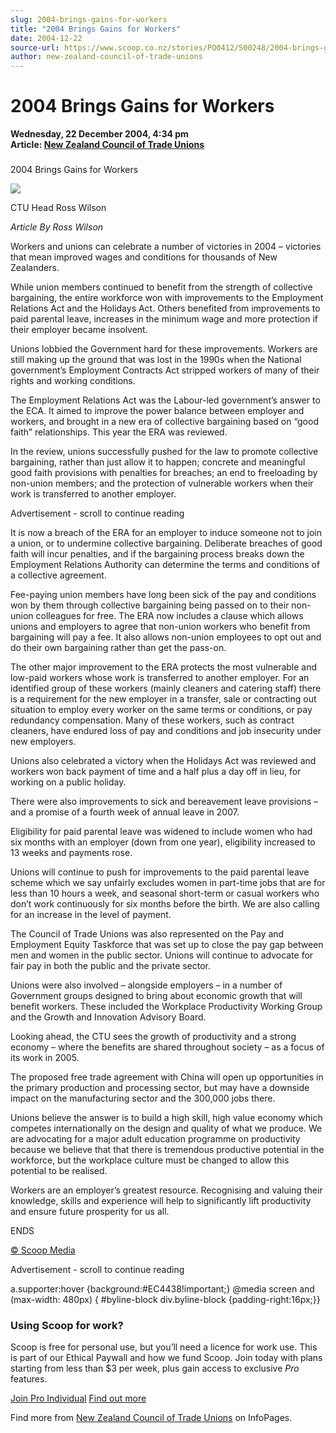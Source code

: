```yaml
---
slug: 2004-brings-gains-for-workers
title: "2004 Brings Gains for Workers"
date: 2004-12-22
source-url: https://www.scoop.co.nz/stories/PO0412/S00248/2004-brings-gains-for-workers.htm
author: new-zealand-council-of-trade-unions
---
```

2004 Brings Gains for Workers
=============================

**Wednesday, 22 December 2004, 4:34 pm**  
**Article: [New Zealand Council of Trade Unions](https://info.scoop.co.nz/New_Zealand_Council_of_Trade_Unions)**

### 

2004 Brings Gains for Workers

![](http://img.scoop.co.nz/stories/images/0412/a45b1068e1728f4f5a4d.jpeg)

  

CTU Head Ross Wilson

_Article By Ross Wilson_

Workers and unions can celebrate a number of victories in 2004 – victories that mean improved wages and conditions for thousands of New Zealanders.

While union members continued to benefit from the strength of collective bargaining, the entire workforce won with improvements to the Employment Relations Act and the Holidays Act. Others benefited from improvements to paid parental leave, increases in the minimum wage and more protection if their employer became insolvent.

Unions lobbied the Government hard for these improvements. Workers are still making up the ground that was lost in the 1990s when the National government’s Employment Contracts Act stripped workers of many of their rights and working conditions.

The Employment Relations Act was the Labour-led government’s answer to the ECA. It aimed to improve the power balance between employer and workers, and brought in a new era of collective bargaining based on “good faith” relationships. This year the ERA was reviewed.

In the review, unions successfully pushed for the law to promote collective bargaining, rather than just allow it to happen; concrete and meaningful good faith provisions with penalties for breaches; an end to freeloading by non-union members; and the protection of vulnerable workers when their work is transferred to another employer.

Advertisement - scroll to continue reading





It is now a breach of the ERA for an employer to induce someone not to join a union, or to undermine collective bargaining. Deliberate breaches of good faith will incur penalties, and if the bargaining process breaks down the Employment Relations Authority can determine the terms and conditions of a collective agreement.

Fee-paying union members have long been sick of the pay and conditions won by them through collective bargaining being passed on to their non-union colleagues for free. The ERA now includes a clause which allows unions and employers to agree that non-union workers who benefit from bargaining will pay a fee. It also allows non-union employees to opt out and do their own bargaining rather than get the pass-on.

The other major improvement to the ERA protects the most vulnerable and low-paid workers whose work is transferred to another employer. For an identified group of these workers (mainly cleaners and catering staff) there is a requirement for the new employer in a transfer, sale or contracting out situation to employ every worker on the same terms or conditions, or pay redundancy compensation. Many of these workers, such as contract cleaners, have endured loss of pay and conditions and job insecurity under new employers.

Unions also celebrated a victory when the Holidays Act was reviewed and workers won back payment of time and a half plus a day off in lieu, for working on a public holiday.

There were also improvements to sick and bereavement leave provisions – and a promise of a fourth week of annual leave in 2007.

Eligibility for paid parental leave was widened to include women who had six months with an employer (down from one year), eligibility increased to 13 weeks and payments rose.

Unions will continue to push for improvements to the paid parental leave scheme which we say unfairly excludes women in part-time jobs that are for less than 10 hours a week, and seasonal short-term or casual workers who don’t work continuously for six months before the birth. We are also calling for an increase in the level of payment.

The Council of Trade Unions was also represented on the Pay and Employment Equity Taskforce that was set up to close the pay gap between men and women in the public sector. Unions will continue to advocate for fair pay in both the public and the private sector.

Unions were also involved – alongside employers – in a number of Government groups designed to bring about economic growth that will benefit workers. These included the Workplace Productivity Working Group and the Growth and Innovation Advisory Board.

Looking ahead, the CTU sees the growth of productivity and a strong economy – where the benefits are shared throughout society – as a focus of its work in 2005.

The proposed free trade agreement with China will open up opportunities in the primary production and processing sector, but may have a downside impact on the manufacturing sector and the 300,000 jobs there.

Unions believe the answer is to build a high skill, high value economy which competes internationally on the design and quality of what we produce. We are advocating for a major adult education programme on productivity because we believe that that there is tremendous productive potential in the workforce, but the workplace culture must be changed to allow this potential to be realised.

Workers are an employer’s greatest resource. Recognising and valuing their knowledge, skills and experience will help to significantly lift productivity and ensure future prosperity for us all.

ENDS

[© Scoop Media](http://www.scoop.co.nz/about/terms.html)  

Advertisement - scroll to continue reading



a.supporter:hover {background:#EC4438!important;} @media screen and (max-width: 480px) { #byline-block div.byline-block {padding-right:16px;}}

### Using Scoop for work?

Scoop is free for personal use, but you’ll need a licence for work use. This is part of our Ethical Paywall and how we fund Scoop. Join today with plans starting from less than $3 per week, plus gain access to exclusive _Pro_ features.  
  
[Join Pro Individual](https://pro.scoop.co.nz/Individual/?from=ProIn24) [Find out more](https://pro.scoop.co.nz/using-scoop-for-work/?from=ProIn24)

Find more from [New Zealand Council of Trade Unions](https://info.scoop.co.nz/New_Zealand_Council_of_Trade_Unions) on InfoPages.
